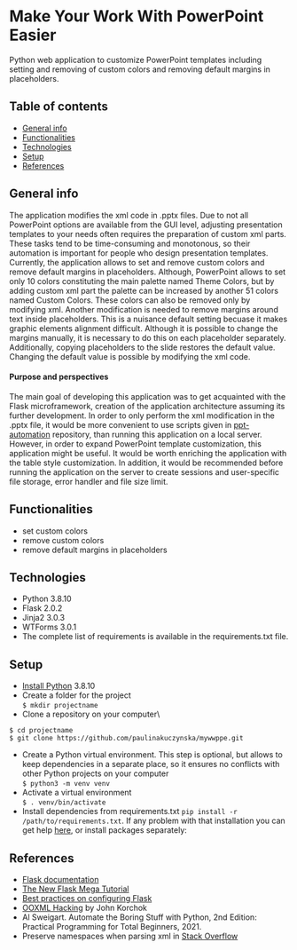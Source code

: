 # Make Your Work With PowerPoint Easier
Python web application to customize PowerPoint templates including setting and removing of custom colors and removing default margins in placeholders.
## Table of contents
* [General info](#general-info)
* [Functionalities](#functionalities)
* [Technologies](#technologies)
* [Setup](#setup)
* [References](#references)
## General info
The application modifies the xml code in .pptx files. Due to not all PowerPoint options are available from the GUI level, adjusting presentation templates to your needs often requires the preparation of custom xml parts. These tasks tend to be time-consuming and monotonous, so their automation is important for people who design presentation templates. Currently, the application allows to set and remove custom colors and remove default margins in placeholders. Although, PowerPoint allows to set only 10 colors constituting the main palette named Theme Colors, but by adding custom xml part the palette can be increased by another 51 colors named Custom Colors. These colors can also be removed only by modifying xml. Another modification is needed to remove margins around text inside placeholders. This is a nuisance default setting becuase it makes graphic elements alignment difficult. Although it is possible to change the margins manually, it is necessary to do this on each placeholder separately. Additionally, copying placeholders to the slide restores the default value. Changing the default value is possible by modifying the xml code.
#### Purpose and perspectives
The main goal of developing this application was to get acquainted with the Flask microframework, creation of the application architecture assuming its further development. In order to only perform the xml modification in the .pptx file, it would be more convenient to use scripts given in [ppt-automation](https://github.com/paulinakuczynska/ppt_automation) repository, than running this application on a local server. However, in order to expand PowerPoint template customization, this application might be useful. It would be worth enriching the application with the table style customization. In addition, it would be recommended before running the application on the server to create sessions and user-specific file storage, error handler and file size limit.
## Functionalities
* set custom colors
* remove custom colors
* remove default margins in placeholders
## Technologies
* Python 3.8.10
* Flask 2.0.2
* Jinja2 3.0.3
* WTForms 3.0.1
* The complete list of requirements is available in the requirements.txt file.
## Setup
* [Install Python](https://www.python.org/downloads/) 3.8.10
* Create a folder for the project\
```$ mkdir projectname```
* Clone a repository on your computer\
```
$ cd projectname
$ git clone https://github.com/paulinakuczynska/mywwppe.git
```
* Create a Python virtual environment. This step is optional, but allows to keep dependencies in a separate place, so it ensures no conflicts with other Python projects on your computer\
```$ python3 -m venv venv```
* Activate a virtual environment\
```$ . venv/bin/activate```
* Install dependencies from requirements.txt ```pip install -r /path/to/requirements.txt```. If any problem with that installation you can get help [here](https://stackoverflow.com/questions/7225900/how-can-i-install-packages-using-pip-according-to-the-requirements-txt-file-from), or install packages separately:
## References
* [Flask documentation](https://flask.palletsprojects.com/en/2.0.x/)
* [The New Flask Mega Tutorial](https://blog.miguelgrinberg.com/post/the-flask-mega-tutorial-part-i-hello-world)
* [Best practices on configuring Flask](https://hackersandslackers.com/configure-flask-applications/)
* [OOXML Hacking](https://www.brandwares.com/bestpractices/category/xml-hacks/) by John Korchok
* Al Sweigart. Automate the Boring Stuff with Python, 2nd Edition: Practical Programming for Total Beginners, 2021.
* Preserve namespaces when parsing xml in [Stack Overflow](https://stackoverflow.com/questions/54439309/how-to-preserve-namespaces-when-parsing-xml-via-elementtree-in-python)
